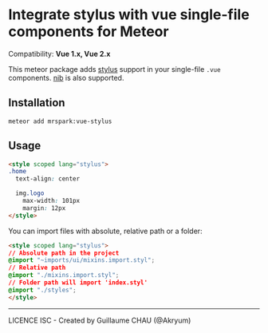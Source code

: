 # Integrate stylus with vue single-file components for Meteor

Compatibility: **Vue 1.x, Vue 2.x**

This meteor package adds [stylus](http://stylus-lang.com/) support in your single-file `.vue` components. [nib](https://github.com/tj/nib) is also supported.

## Installation

    meteor add mrspark:vue-stylus


## Usage

```html
<style scoped lang="stylus">
.home
  text-align: center

  img.logo
    max-width: 101px
    margin: 12px
</style>
```

You can import files with absolute, relative path or a folder:

```html
<style scoped lang="stylus">
// Absolute path in the project
@import "~imports/ui/mixins.import.styl";
// Relative path
@import "./mixins.import.styl";
// Folder path will import 'index.styl'
@import "./styles";
</style>
```

---

LICENCE ISC - Created by Guillaume CHAU (@Akryum)
